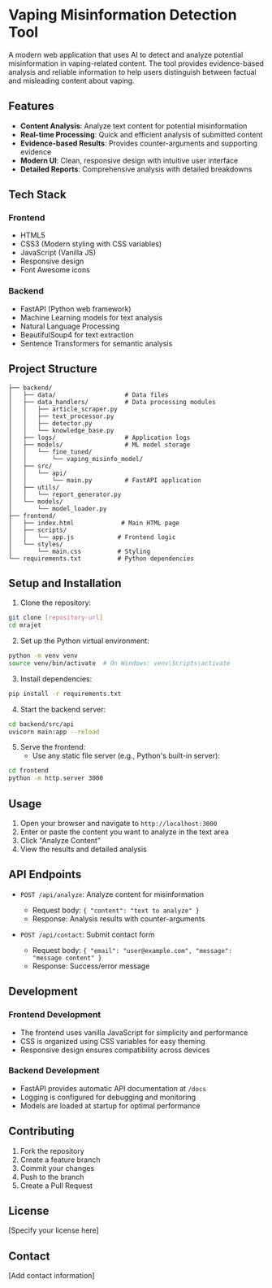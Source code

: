 # Vaping Misinformation Detection Tool

A modern web application that uses AI to detect and analyze potential misinformation in vaping-related content. The tool provides evidence-based analysis and reliable information to help users distinguish between factual and misleading content about vaping.

## Features

- **Content Analysis**: Analyze text content for potential misinformation
- **Real-time Processing**: Quick and efficient analysis of submitted content
- **Evidence-based Results**: Provides counter-arguments and supporting evidence
- **Modern UI**: Clean, responsive design with intuitive user interface
- **Detailed Reports**: Comprehensive analysis with detailed breakdowns

## Tech Stack

### Frontend
- HTML5
- CSS3 (Modern styling with CSS variables)
- JavaScript (Vanilla JS)
- Responsive design
- Font Awesome icons

### Backend
- FastAPI (Python web framework)
- Machine Learning models for text analysis
- Natural Language Processing
- BeautifulSoup4 for text extraction
- Sentence Transformers for semantic analysis

## Project Structure

```
├── backend/
│   ├── data/                   # Data files
│   ├── data_handlers/          # Data processing modules
│   │   ├── article_scraper.py
│   │   ├── text_processor.py
│   │   ├── detector.py
│   │   └── knowledge_base.py
│   ├── logs/                   # Application logs
│   ├── models/                 # ML model storage
│   │   └── fine_tuned/
│   │       └── vaping_misinfo_model/
│   ├── src/
│   │   └── api/
│   │       └── main.py         # FastAPI application
│   ├── utils/
│   │   └── report_generator.py
│   └── models/
│       └── model_loader.py
├── frontend/
│   ├── index.html             # Main HTML page
│   ├── scripts/
│   │   └── app.js            # Frontend logic
│   └── styles/
│       └── main.css          # Styling
└── requirements.txt          # Python dependencies
```

## Setup and Installation

1. Clone the repository:
```bash
git clone [repository-url]
cd mrajet
```

2. Set up the Python virtual environment:
```bash
python -m venv venv
source venv/bin/activate  # On Windows: venv\Scripts\activate
```

3. Install dependencies:
```bash
pip install -r requirements.txt
```

4. Start the backend server:
```bash
cd backend/src/api
uvicorn main:app --reload
```

5. Serve the frontend:
   - Use any static file server (e.g., Python's built-in server):
```bash
cd frontend
python -m http.server 3000
```

## Usage

1. Open your browser and navigate to `http://localhost:3000`
2. Enter or paste the content you want to analyze in the text area
3. Click "Analyze Content"
4. View the results and detailed analysis

## API Endpoints

- `POST /api/analyze`: Analyze content for misinformation
  - Request body: `{ "content": "text to analyze" }`
  - Response: Analysis results with counter-arguments

- `POST /api/contact`: Submit contact form
  - Request body: `{ "email": "user@example.com", "message": "message content" }`
  - Response: Success/error message

## Development

### Frontend Development
- The frontend uses vanilla JavaScript for simplicity and performance
- CSS is organized using CSS variables for easy theming
- Responsive design ensures compatibility across devices

### Backend Development
- FastAPI provides automatic API documentation at `/docs`
- Logging is configured for debugging and monitoring
- Models are loaded at startup for optimal performance

## Contributing

1. Fork the repository
2. Create a feature branch
3. Commit your changes
4. Push to the branch
5. Create a Pull Request

## License

[Specify your license here]

## Contact

[Add contact information] 